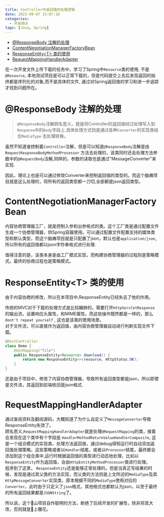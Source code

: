 ```yaml
---
title: Controller中返回值的处理逻辑
date: 2023-09-07 15:07:10
categories:
  - 开发相关
tags: [Java, Spring]
---
```


<!-- TOC -->
* [@ResponseBody 注解的处理](#responsebody-注解的处理-)
* [ContentNegotiationManagerFactoryBean](#contentnegotiationmanagerfactorybean)
* [ResponseEntity\<T\> 类的使用](#responseentityt-类的使用)
* [RequestMappingHandlerAdapter](#requestmappinghandleradapter-)
<!-- TOC -->

在一次开发文件上传下载的任务中，学习了Spring中`Resource`类的使用, 不是`@Resource`, 本地测试项目是可以正常下载的，但是代码提交上去后发现返回的始终都是序列化的对象,而不是具体的文件, 通过对Spring返回值的学习和进一步追踪才找到问题所在。
# @ResponseBody 注解的处理  

> `@ResponseBody`注解顾名思义，就是将Controller的返回值经过处理写入到 `Response`中的`Body`字段上.具体处理方式则是通过各种`Converter`的实现类结合`MediaType` 去处理转换。  

 虽然不知道谁控制着`Controller`注解，但是可以知道`@ResponseBody`注解是由`RequestResponseBodyMethodProcessor` 方法去处理的，该类同时还会处理方法参数中的`@RequestBody`注解,同样的，参数的读取也是通过"MessageConverter"来实现.

因此，理论上也是可以通过修改Converter来控制返回值的类型的。而这个脑瘫项目就是这么处理的，将所有的返回类型都一刀切,全部都是json返回类型。

# ContentNegotiationManagerFactoryBean
内容协商管理器工厂，就是控制入参和出参格式的类。这个工厂类是通过配置文件生成一个协商管理器，供Spring容器使用。可以通过配置文件配置支持的媒体类型和默认类型，而这个脑瘫项目就是只配置了json，默认也是`application/json`, 所以所有的返回值都以json字符串格式进行处理.  

值得注意的是，该类本身是由工厂模式实现，而构建协商管理器的过程则是策略模式。最终的协商过程也是策略模式。

# ResponseEntity\<T\> 类的使用

由于内容协商的修改，所以在本项目中,ResponseEntity已经失去了他的作用。  

传统的MVC对于下载的处理方式是比较臃肿的，需要打开`HttpServletResponse`的输出流，设置响应头属性，和MIME属性，而这些操作既然都是一样的，那么`dont't repeat yourself` , 这也是该类的使用场景。  
对于文件流，可以直接作为返回值，由内容协商管理器自动进行判断实现文件下载。

```java
@RestController
class Demo {
    @GetMapping("file")
    public ResponseEntity<Resource> download() {
        return new ResponseEntity<>(resource, HttpStatus.OK);
    }
}
```

还是由于项目中，修改了内容协商管理器，导致所有返回类型都是json，所以即使是文件流，其返回到前端依旧是json格式.

# RequestMappingHandlerAdapter  
通过查阅资料及翻阅源码，大概知道了为什么自定义了`MessageConverter`导致ResponseEntity失效了。  
顾名思义,`RequestMappingHandlerAdapter`就是处理`@RequestMapping`的类，接着会发现在这个类中有个字段是 `HandlerMethodReturnValueHandlerComposite`, 这是一个组合模式的实现类，处理方法返回值，通过debug得知运行时自动添加返回值处理策略，这些策略或者以`Handler`结尾，或者以`Processor`结尾，最终都会添加到这个组合类中,运行时根据返回值的类型进行动态地处理，比如以`ResponseEntity`作为返回值，会由`HttpEntityMethodProcessor`类进行处理。  
程序到了这里， `ResponseEntity`还是能够正常处理的，但是当真正写结果的时候，发现是通过其父类的方法实现，而父类的方法则是上文所述的`MediaType`及其`HttpMessageConverter`实现类，原本根据不同的`MediaType`使用对应的`Converter`，此时由于只定义了`json`格式，其他格式也都默认为json，以至于最终的所有返回结果都是`JSONString`了。

所以说，这个💩山项目自作聪明的方法，断绝了后续开发的扩展性，除非将其大改，否则就是💩上雕花。